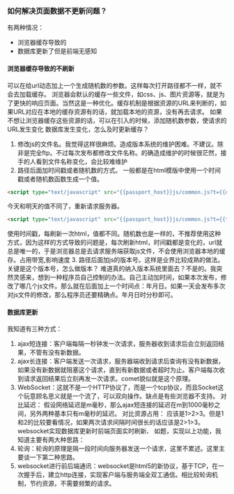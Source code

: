 ### 如何解决页面数据不更新问题？

有两种情况：
- 浏览器缓存导致的
- 数据库更新了但是前端无感知

#### 浏览器缓存导致的不刷新
可以在给url动态加上一个生成随机数的参数。这样每次打开路径都不一样，就不会去加载缓存。
浏览器会默认的缓存一些文件，如css、js、图片资源等，就是为了更快的响应页面。当然这是一种优化。缓存机制是根据资源的URL来判断的，如果URL对应在本地的缓存资源有的话，就加载本地的资源，没有再去请求。 如果不想让浏览器缓存这些资源的话，可以在引入的时候，添加随机数参数，使请求的URL发生变化 
数据库发生变化，怎么及时更新缓存？ 

1. 修改js的文件名。我觉得这样很麻烦。造成版本系统的维护困难。不建议。除非是完全ftp。不过每次发布都修改文件名称。的确造成维护的时候很茫然，接手的人看到文件名称变化，会比较难维护
2. 路径后面加时间戳或者随机数的方式。
 一般都是在html模版中使用一个时间戳或者随机数函数生成一个值。

```html
<script type="text/javascript" src="{{passport_host}}js/common.js?t={{date("Y-m-d")}}" ></script>
```
今天和明天的值不同了，重新请求服务器。
```html
<script type="text/javascript" src="{{passport_host}}js/common.js?t={{time()}}" ></script>
``` 

使用时间戳，每刷新一次html，值都不同。随机数也是一样的，不推荐使用这种方式，因为这样的方式导致的问题是，每次刷新html，时间戳都是变化的，url就总是唯一的，于是浏览器总是去请求服务端获取js文件，不会使用浏览器本地的缓存。占用带宽,影响速度
3. 路径后面加js的版本号。这样是业界比较成熟的做法。
关键是这个版本号，怎么做版本？ 难道真的纳入版本系统里面去？不是的。我突然灵感来，想到一种程序员自己控制的办法。自己主动加时间，如果本次发布，修改了哪几个js文件。那么就在后面加上一个时间点：年月日。如果一天会发布多次对js文件的修改，那么程序员还要精确点。年月日时分秒即可。

#### 数据库更新
我知道有三种方式： 
1. ajax短连接：客户端每隔一秒钟发一次请求，服务器收到请求后会立刻返回结果，不管有没有新数据。 
2. ajax长连接：客户端发送一次请求，服务器端收到请求后查询有没有新数据，如果没有新数据就阻塞这个请求，直到有新数据或者超时为止。客户端每次收到请求返回结果后立刻再发一次请求。comet貌似就是这个原理。 
3. WebSocket：这就不是一个HTTP协议了，而是一个tcp协议，而且Socket这个玩意顾名思义就是一个流了，可以双向操作。缺点是有些浏览器不支持。
对比延迟： 假设网络延迟是m毫秒，那么ajax短连接的延迟在m到1000毫秒之间，另外两种基本只有m毫秒的延迟。 对比资源占用： 应该是1>2>3。但是1和2的比较要看情况，如果两次请求间隔时间很长的话应该是2>1>3。
websocket实现数据库更新时前端页面实时刷新、
如题，实现以上功能，我知道主要有两大种思路：
1. 轮询：轮询的原理是隔一段时间向服务器发送一个请求，这里不累述。这里主要谈一下第二种思路。
2. websocket进行前后端通讯：websocket是html5的新协议，基于TCP，在一次握手后，建立http连接，实现客户端与服务端全双工通信。相比较轮询机制，节约资源，不需要频繁的请求。